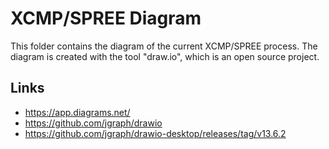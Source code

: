 # XCMP/SPREE Diagram

This folder contains the diagram of the current XCMP/SPREE process. The diagram is created with the tool "draw.io", which is an open source project.

## Links

* https://app.diagrams.net/
* https://github.com/jgraph/drawio
* https://github.com/jgraph/drawio-desktop/releases/tag/v13.6.2

